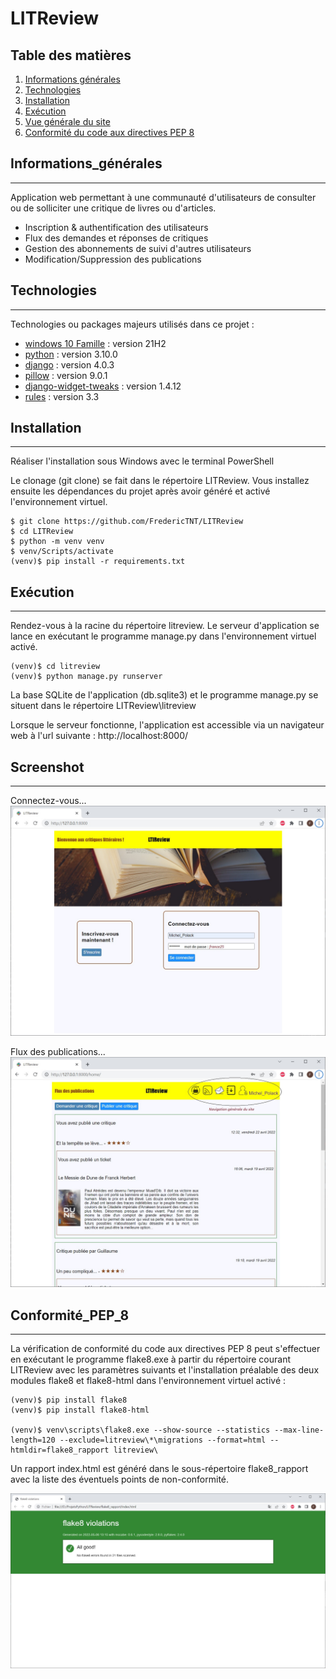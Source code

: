 # LITReview

## Table des matières
1. [Informations générales](#Informations_générales)
2. [Technologies](#technologies)
3. [Installation](#installation)
4. [Exécution](#Exécution)
5. [Vue générale du site](#Screenshot)
6. [Conformité du code aux directives PEP 8](#Conformité_PEP_8)

## Informations_générales
***
Application web permettant à une communauté d'utilisateurs de consulter ou de solliciter une critique de livres 
ou d'articles. 
+ Inscription & authentification des utilisateurs
+ Flux des demandes et réponses de critiques
+ Gestion des abonnements de suivi d'autres utilisateurs
+ Modification/Suppression des publications

## Technologies
***
Technologies ou packages majeurs utilisés dans ce projet :
* [windows 10 Famille](https://docs.microsoft.com/fr-fr/windows/whats-new/whats-new-windows-10-version-21h2) : version 21H2 
* [python](https://docs.python.org/fr/3.10/) : version 3.10.0
* [django](https://docs.djangoproject.com/fr/4.0/) : version 4.0.3
* [pillow](https://pillow.readthedocs.io/en/stable/index.html) : version 9.0.1
* [django-widget-tweaks](https://pypi.org/project/django-widget-tweaks/) : version 1.4.12
* [rules](https://pypi.org/project/rules/) : version 3.3

## Installation
***
Réaliser l'installation sous Windows avec le terminal PowerShell 

Le clonage (git clone) se fait dans le répertoire LITReview. Vous installez ensuite les dépendances du projet après 
avoir généré et activé l'environnement virtuel.
```
$ git clone https://github.com/FredericTNT/LITReview
$ cd LITReview
$ python -m venv venv
$ venv/Scripts/activate
(venv)$ pip install -r requirements.txt
```

## Exécution
***
Rendez-vous à la racine du répertoire litreview. Le serveur d'application se lance en exécutant le programme manage.py
dans l'environnement virtuel activé.

```
(venv)$ cd litreview
(venv)$ python manage.py runserver
```

La base SQLite de l'application (db.sqlite3) et le programme manage.py se situent dans le répertoire
LITReview\litreview

Lorsque le serveur fonctionne, l'application est accessible via un navigateur web à 
l'url suivante : http://localhost:8000/

## Screenshot
***
Connectez-vous...
<img src="/litreview/static/screenshot/login.jpg" alt="login" />

Flux des publications...
<img src="/litreview/static/screenshot/flux.jpg" alt="flux" />

## Conformité_PEP_8
***
La vérification de conformité du code aux directives PEP 8 peut s'effectuer en exécutant le programme flake8.exe 
à partir du répertoire courant LITReview avec les paramètres suivants et l'installation préalable des deux modules 
flake8 et flake8-html dans l'environnement virtuel activé :
```
(venv)$ pip install flake8
(venv)$ pip install flake8-html

(venv)$ venv\scripts\flake8.exe --show-source --statistics --max-line-length=120 --exclude=litreview\*\migrations --format=html --htmldir=flake8_rapport litreview\
```
Un rapport index.html est généré dans le sous-répertoire flake8_rapport avec la liste des éventuels points de
non-conformité.

<img src="/litreview/static/screenshot/Flake8.jpg" alt="PEP8" />
<!---
## FAQs
-->
